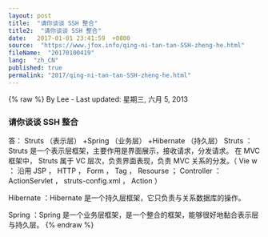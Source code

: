 ```yaml
---
layout: post
title:  "请你谈谈 SSH 整合"
title2:  "请你谈谈 SSH 整合"
date:   2017-01-01 23:41:59  +0800
source:  "https://www.jfox.info/qing-ni-tan-tan-SSH-zheng-he.html"
fileName:  "20170100419"
lang:  "zh_CN"
published: true
permalink: "2017/qing-ni-tan-tan-SSH-zheng-he.html"
---
```

{% raw %}
By Lee - Last updated: 星期三, 六月 5, 2013

### 请你谈谈 SSH 整合

答： Struts （表示层） +Spring （业务层） +Hibernate （持久层）
Struts ：Struts 是一个表示层框架，主要作用是界面展示，接收请求，分发请求。
在 MVC 框架中， Struts 属于 VC 层次，负责界面表现，负责 MVC 关系的分发。（ Vie w ：
沿用 JSP ， HTTP ， Form ， Tag ， Resourse ； Controller ： ActionServlet ， struts-config.xml ， Action ）

Hibernate ：Hibernate 是一个持久层框架，它只负责与关系数据库的操作。

Spring ：Spring 是一个业务层框架，是一个整合的框架，能够很好地黏合表示层与持久层。
{% endraw %}
